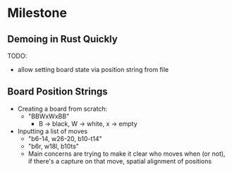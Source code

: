 # Milestone

## Demoing in Rust Quickly

TODO:

- allow setting board state via position string from file

## Board Position Strings

- Creating a board from scratch:
  - "BBWxWxBB"
    - B -> black, W -> white, x -> empty
- Inputting a list of moves
  - "b6-14, w26-20, b10-t14"
  - "b6r, w18l, b10ts"
  - Main concerns are trying to make it clear who moves when (or not), if
    there's a capture on that move, spatial alignment of positions
